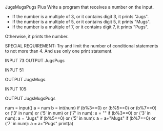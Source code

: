 JugsMugsPugs Plus
Write a program that receives a number on the input.

  - If the number is a multiple of 3, or it contains digit 3, it prints "Jugs". 
  - If the number is a multiple of 5, or it contains digit 5, it prints "Mugs".
  - If the number is a multiple of 7, or it contains digit 7, it prints "Pugs".

Otherwise, it prints the number.

SPECIAL REQUIREMENT: 
Try and limit the number of conditional statements to not more than 4. 
And use only one print statement.


INPUT 
73 
OUTPUT
JugsPugs

INPUT 
51  

OUTPUT
JugsMugs


INPUT 
105

OUTPUT 
JugsMugsPugs


num = input()
a = num
b = int(num)
if (b%3==0) or (b%5==0) or (b%7==0) or ('3' in num) or ('5' in num) or ('7' in num):
  a = ""
  if (b%3==0) or ('3' in num):
    a = "Jugs"
  if (b%5==0) or ('5' in num):
    a = a+"Mugs"
  if (b%7==0) or ('7' in num):
    a = a+"Pugs"
print(a)
